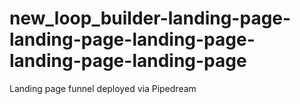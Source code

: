# new_loop_builder-landing-page-landing-page-landing-page-landing-page-landing-page
Landing page funnel deployed via Pipedream
